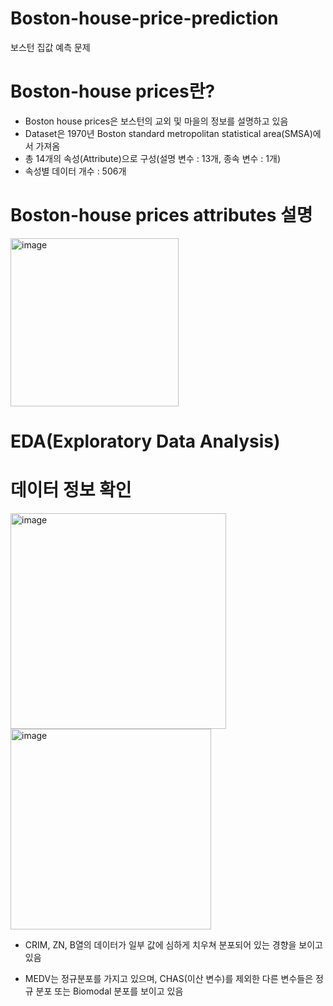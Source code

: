# Boston-house-price-prediction
보스턴 집값 예측 문제 

# Boston-house prices란?
  * Boston house prices은 보스턴의 교외 및 마을의 정보를 설명하고 있음
  * Dataset은 1970년 Boston standard metropolitan statistical area(SMSA)에서 가져옴
  * 총 14개의 속성(Attribute)으로 구성(설명 변수 : 13개, 종속 변수 : 1개)
  * 속성별 데이터 개수 : 506개

# Boston-house prices attributes 설명

<img width="269" alt="image" src="https://github.com/shinho123/Boston-house-price-prediction/assets/105840783/671173cc-b674-48ad-ba1b-7cb2f95e9a83">

# EDA(Exploratory Data Analysis)
  # 데이터 정보 확인
  
<img width="345" alt="image" src="https://github.com/shinho123/Boston-house-price-prediction/assets/105840783/07d70633-ae2c-4b83-839d-f7c98c82a1d1">

<img width="321" alt="image" src="https://github.com/shinho123/Boston-house-price-prediction/assets/105840783/04d6a125-e3b0-4949-9273-308be3fd9752">

* CRIM, ZN, B열의 데이터가 일부 값에 심하게 치우쳐 분포되어 있는 경향을 보이고 있음

* MEDV는 정규분포를 가지고 있으며, CHAS(이산 변수)를 제외한 다른 변수들은 정규 분포 또는 Biomodal 분포를 보이고 있음

